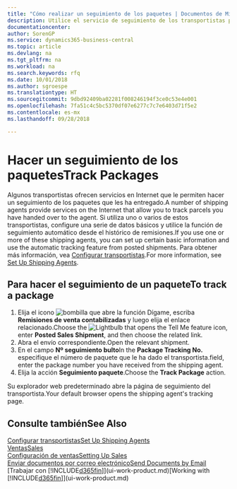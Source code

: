 ```yaml
---
title: "Cómo realizar un seguimiento de los paquetes | Documentos de Microsoft"
description: Utilice el servicio de seguimiento de los transportistas para ver el progreso de una entrega.
documentationcenter: 
author: SorenGP
ms.service: dynamics365-business-central
ms.topic: article
ms.devlang: na
ms.tgt_pltfrm: na
ms.workload: na
ms.search.keywords: rfq
ms.date: 10/01/2018
ms.author: sgroespe
ms.translationtype: HT
ms.sourcegitcommit: 9dbd92409ba02281f008246194f3ce0c53e4e001
ms.openlocfilehash: 7fa51c4c5bc5370df07e6277c7c7e6403d71f5e2
ms.contentlocale: es-mx
ms.lasthandoff: 09/28/2018

---
```

# <a name="track-packages"></a><span data-ttu-id="e8b06-103">Hacer un seguimiento de los paquetes</span><span class="sxs-lookup"><span data-stu-id="e8b06-103">Track Packages</span></span>
<span data-ttu-id="e8b06-104">Algunos transportistas ofrecen servicios en Internet que le permiten hacer un seguimiento de los paquetes que les ha entregado.</span><span class="sxs-lookup"><span data-stu-id="e8b06-104">A number of shipping agents provide services on the Internet that allow you to track parcels you have handed over to the agent.</span></span> <span data-ttu-id="e8b06-105">Si utiliza uno o varios de estos transportistas, configure una serie de datos básicos y utilice la función de seguimiento automático desde el histórico de remisiones.</span><span class="sxs-lookup"><span data-stu-id="e8b06-105">If you use one or more of these shipping agents, you can set up certain basic information and use the automatic tracking feature from posted shipments.</span></span> <span data-ttu-id="e8b06-106">Para obtener más información, vea [Configurar transportistas](sales-how-to-set-up-shipping-agents.md).</span><span class="sxs-lookup"><span data-stu-id="e8b06-106">For more information, see [Set Up Shipping Agents](sales-how-to-set-up-shipping-agents.md).</span></span>  

## <a name="to-track-a-package"></a><span data-ttu-id="e8b06-107">Para hacer el seguimiento de un paquete</span><span class="sxs-lookup"><span data-stu-id="e8b06-107">To track a package</span></span>
1. <span data-ttu-id="e8b06-108">Elija el icono ![bombilla que abre la función Dígame](media/ui-search/search_small.png "Dígame que desea hacer"), escriba **Remisiones de venta contabilizadas** y luego elija el enlace relacionado.</span><span class="sxs-lookup"><span data-stu-id="e8b06-108">Choose the ![Lightbulb that opens the Tell Me feature](media/ui-search/search_small.png "Tell me what you want to do") icon, enter **Posted Sales Shipment**, and then choose the related link.</span></span>
2. <span data-ttu-id="e8b06-109">Abra el envío correspondiente.</span><span class="sxs-lookup"><span data-stu-id="e8b06-109">Open the relevant shipment.</span></span>
3. <span data-ttu-id="e8b06-110">En el campo **Nº seguimiento bulto**</span><span class="sxs-lookup"><span data-stu-id="e8b06-110">In the **Package Tracking No.**</span></span> <span data-ttu-id="e8b06-111">especifique el número de paquete que le ha dado el transportista.</span><span class="sxs-lookup"><span data-stu-id="e8b06-111">field, enter the package number you have received from the shipping agent.</span></span>
4. <span data-ttu-id="e8b06-112">Elija la acción **Seguimiento paquete**.</span><span class="sxs-lookup"><span data-stu-id="e8b06-112">Choose the **Track Package** action.</span></span>

<span data-ttu-id="e8b06-113">Su explorador web predeterminado abre la página de seguimiento del transportista.</span><span class="sxs-lookup"><span data-stu-id="e8b06-113">Your default browser opens the shipping agent's tracking page.</span></span>

## <a name="see-also"></a><span data-ttu-id="e8b06-114">Consulte también</span><span class="sxs-lookup"><span data-stu-id="e8b06-114">See Also</span></span>
[<span data-ttu-id="e8b06-115">Configurar transportistas</span><span class="sxs-lookup"><span data-stu-id="e8b06-115">Set Up Shipping Agents</span></span>](sales-how-to-set-up-shipping-agents.md)  
[<span data-ttu-id="e8b06-116">Ventas</span><span class="sxs-lookup"><span data-stu-id="e8b06-116">Sales</span></span>](sales-manage-sales.md)  
[<span data-ttu-id="e8b06-117">Configuración de ventas</span><span class="sxs-lookup"><span data-stu-id="e8b06-117">Setting Up Sales</span></span>](sales-setup-sales.md)  
[<span data-ttu-id="e8b06-118">Enviar documentos por correo electrónico</span><span class="sxs-lookup"><span data-stu-id="e8b06-118">Send Documents by Email</span></span>](ui-how-send-documents-email.md)  
<span data-ttu-id="e8b06-119">[Trabajar con [!INCLUDE[d365fin](includes/d365fin_md.md)]](ui-work-product.md)</span><span class="sxs-lookup"><span data-stu-id="e8b06-119">[Working with [!INCLUDE[d365fin](includes/d365fin_md.md)]](ui-work-product.md)</span></span>

